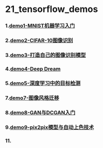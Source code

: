 # 21_tensorflow_demos
### 1.[demo1-MNIST机器学习入门](https://github.com/Spr1nt0a0/21_tensorflow_demos/tree/master/demo1-MNIST%E6%9C%BA%E5%99%A8%E5%AD%A6%E4%B9%A0%E5%85%A5%E9%97%A8)
### 2.[demo2-CIFAR-10图像识别](https://github.com/Spr1nt0a0/21_tensorflow_demos/tree/master/demo2-CIFAR-10%E5%9B%BE%E5%83%8F%E8%AF%86%E5%88%AB)
### 3.[demo3-打造自己的图像识别模型](https://github.com/Spr1nt0a0/21_tensorflow_demos/tree/master/demo3-%E6%89%93%E9%80%A0%E8%87%AA%E5%B7%B1%E7%9A%84%E5%9B%BE%E5%83%8F%E8%AF%86%E5%88%AB%E6%A8%A1%E5%9E%8B)
### 4.[demo4-Deep Dream](https://github.com/Spr1nt0a0/21_tensorflow_demos/tree/master/demo4-Deep%20Dream)
### 5.[demo5-深度学习中的目标检测](https://github.com/Spr1nt0a0/21_tensorflow_demos/tree/master/demo5-%E6%B7%B1%E5%BA%A6%E5%AD%A6%E4%B9%A0%E4%B8%AD%E7%9A%84%E7%9B%AE%E6%A0%87%E6%A3%80%E6%B5%8B)
### 7.[demo7-图像风格迁移](https://github.com/Spr1nt0a0/21_tensorflow_demos/tree/master/demo7-%E5%9B%BE%E5%83%8F%E9%A3%8E%E6%A0%BC%E8%BF%81%E7%A7%BB)
### 8.[demo8-GAN与DCGAN入门](https://github.com/Spr1nt0a0/21_tensorflow_demos/tree/master/demo8-GAN%E4%B8%8EDCGAN%E5%85%A5%E9%97%A8)
### 9.[demo9-pix2pix模型与自动上色技术](https://github.com/Spr1nt0a0/21_tensorflow_demos/tree/master/demo9-pix2pix%E6%A8%A1%E5%9E%8B%E4%B8%8E%E8%87%AA%E5%8A%A8%E4%B8%8A%E8%89%B2%E6%8A%80%E6%9C%AF)
### 11.[](https://github.com/Spr1nt0a0/21_tensorflow_demos/tree/master/demo11-CycleGAN%E4%B8%8E%E9%9D%9E%E9%85%8D%E5%AF%B9%E5%9B%BE%E5%83%8F%E8%BD%AC%E6%8D%A2)
